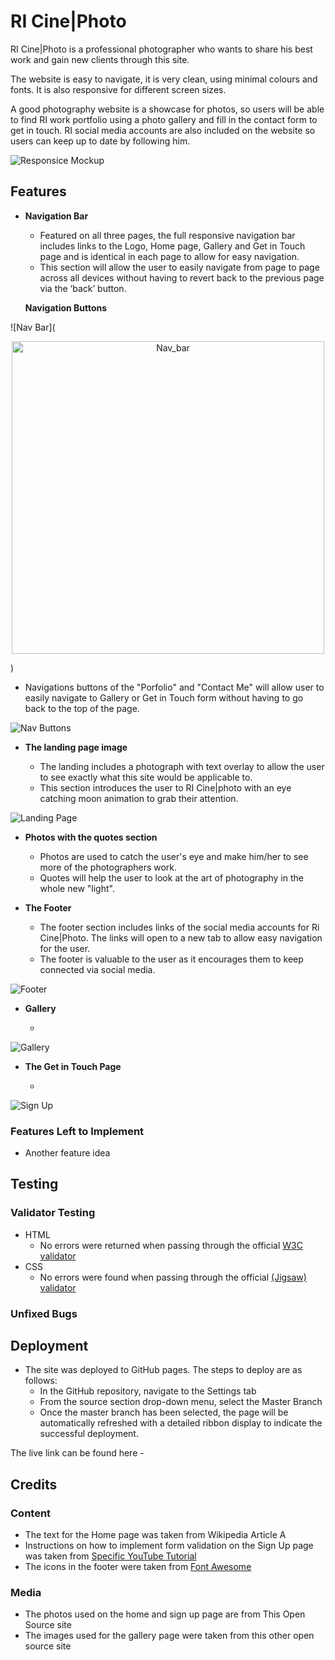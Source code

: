 # RI Cine|Photo

RI Cine|Photo is a professional photographer who wants to share his best work and gain new clients through this site.

The website is easy to navigate, it is very clean, using minimal colours and fonts. It is also responsive for different screen sizes.

A good photography website is a showcase for photos, so users will be able to find RI work portfolio using a photo gallery and fill in the contact form to get in touch. RI social media accounts are also included on the website so users can keep up to date by following him.

![Responsice Mockup]()

## Features 

- __Navigation Bar__

  - Featured on all three pages, the full responsive navigation bar includes links to the Logo, Home page, Gallery and Get in Touch page and is identical in each page to allow for easy navigation.
  - This section will allow the user to easily navigate from page to page across all devices without having to revert back to the previous page via the ‘back’ button.  

  __Navigation Buttons__

![Nav Bar](<p align="center"><img src="../images/nav_bar" width="500px" height="auto"  alt="Nav_bar"></p>)


  - Navigations buttons of the "Porfolio" and "Contact Me" will allow user to easily navigate to Gallery or Get in Touch form without having to go back to the top of the page.

![Nav Buttons]()

- __The landing page image__

  - The landing includes a photograph with text overlay to allow the user to see exactly what this site would be applicable to. 
  - This section introduces the user to RI Cine|photo with an eye catching moon animation to grab their attention.

![Landing Page]()

- __Photos with the quotes section__

  - Photos are used to catch the user's eye and make him/her to see more of the photographers work.
  - Quotes will help the user to look at the art of photography in the whole new "light".

- __The Footer__ 

  - The footer section includes links of the social media accounts for Ri Cine|Photo. The links will open to a new tab to allow easy navigation for the user. 
  - The footer is valuable to the user as it encourages them to keep connected via social media.

![Footer]()

- __Gallery__

  -  

![Gallery]()

- __The Get in Touch Page__

  -  

![Sign Up]()


### Features Left to Implement

- Another feature idea

## Testing 

### Validator Testing 

- HTML
  - No errors were returned when passing through the official [W3C validator]()
- CSS
  - No errors were found when passing through the official [(Jigsaw) validator]()

### Unfixed Bugs



## Deployment

- The site was deployed to GitHub pages. The steps to deploy are as follows: 
  - In the GitHub repository, navigate to the Settings tab 
  - From the source section drop-down menu, select the Master Branch
  - Once the master branch has been selected, the page will be automatically refreshed with a detailed ribbon display to indicate the successful deployment. 

The live link can be found here - 


## Credits 



### Content 

- The text for the Home page was taken from Wikipedia Article A
- Instructions on how to implement form validation on the Sign Up page was taken from [Specific YouTube Tutorial](https://www.youtube.com/)
- The icons in the footer were taken from [Font Awesome](https://fontawesome.com/)

### Media

- The photos used on the home and sign up page are from This Open Source site
- The images used for the gallery page were taken from this other open source site
